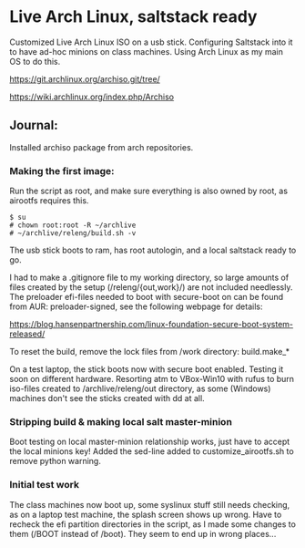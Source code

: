 # Live Arch Linux, saltstack ready
Customized Live Arch Linux ISO on a usb stick.
Configuring Saltstack into it to have ad-hoc minions on class machines.
Using Arch Linux as my main OS to do this.

https://git.archlinux.org/archiso.git/tree/

https://wiki.archlinux.org/index.php/Archiso

## Journal:

Installed archiso package from arch repositories.

### Making the first image:

Run the script as root, and make sure everything is also owned by root,
as airootfs requires this.

	$ su
	# chown root:root -R ~/archlive
	# ~/archlive/releng/build.sh -v

The usb stick boots to ram, has root autologin, and a local saltstack ready to go.

I had to make a .gitignore file to my working directory, so large amounts
of files created by the setup (/releng/{out,work}/) are not included needlessly.
The preloader efi-files needed to boot with secure-boot on can be 
found from AUR: preloader-signed, see the following webpage for details:

https://blog.hansenpartnership.com/linux-foundation-secure-boot-system-released/

To reset the build, remove the lock files from /work directory: build.make_*

On a test laptop, the stick boots now with secure boot enabled. Testing it
soon on different hardware. Resorting atm to VBox-Win10 with rufus to burn iso-files created
to /archlive/releng/out directory, as some (Windows) machines don't see the sticks created
with dd at all.

### Stripping build & making local salt master-minion

Boot testing on local master-minion relationship works, just have to accept
the local minions key! 
Added the sed-line added to customize_airootfs.sh to remove python warning.

### Initial test work

The class machines now boot up, some syslinux stuff still needs checking, as
on a laptop test machine, the splash screen shows up wrong. Have to recheck
the efi partition directories in the script, as I made some changes to them
(/BOOT instead of /boot). They seem to end up in wrong places...

